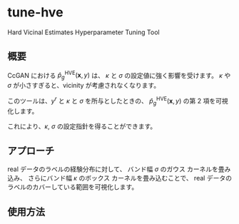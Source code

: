# tune-hve
Hard Vicinal Estimates Hyperparameter Tuning Tool

## 概要

CcGAN における $\hat{p}_{g}^{\mathrm{HVE}} (\bm{x}, y)$ は、
$\kappa$ と $\sigma$ の設定値に強く影響を受けます。
$\kappa$ や $\sigma$ が小さすぎると、vicinity が考慮されなくなります。

このツールは、$y^r$ と $\kappa$ と $\sigma$ を所与としたときの、
$\hat{p}_{g}^{\mathrm{HVE}} (\bm{x}, y)$ の第 2 項を可視化します。

これにより、$\kappa$, $\sigma$ の設定指針を得ることができます。

## アプローチ

real データのラベルの経験分布に対して、
バンド幅 $\sigma$ のガウス カーネルを畳み込み、
さらにバンド幅 $\kappa$ のボックス カーネルを畳み込むことで、
real データのラベルのカバーしている範囲を可視化します。

## 使用方法

